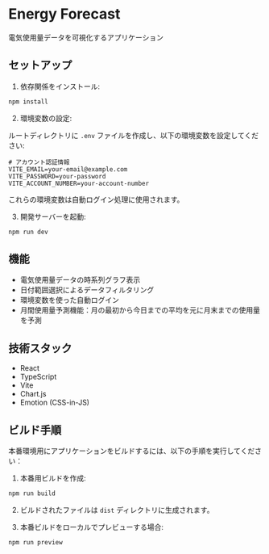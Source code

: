 # Energy Forecast

電気使用量データを可視化するアプリケーション

## セットアップ

1. 依存関係をインストール:

```bash
npm install
```

2. 環境変数の設定:

ルートディレクトリに `.env` ファイルを作成し、以下の環境変数を設定してください:

```
# アカウント認証情報
VITE_EMAIL=your-email@example.com
VITE_PASSWORD=your-password
VITE_ACCOUNT_NUMBER=your-account-number
```

これらの環境変数は自動ログイン処理に使用されます。

3. 開発サーバーを起動:

```bash
npm run dev
```

## 機能

- 電気使用量データの時系列グラフ表示
- 日付範囲選択によるデータフィルタリング
- 環境変数を使った自動ログイン
- 月間使用量予測機能：月の最初から今日までの平均を元に月末までの使用量を予測

## 技術スタック

- React
- TypeScript
- Vite
- Chart.js
- Emotion (CSS-in-JS)

## ビルド手順

本番環境用にアプリケーションをビルドするには、以下の手順を実行してください：

1. 本番用ビルドを作成:

```bash
npm run build
```

2. ビルドされたファイルは `dist` ディレクトリに生成されます。

3. 本番ビルドをローカルでプレビューする場合:

```bash
npm run preview
```
